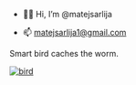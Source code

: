 - 🙇🏼 Hi, I’m @matejsarlija

- 📫 matejsarlija1@gmail.com

Smart bird caches the worm.

[![](/assets/images/bird.jpg "bird")](https://ae01.alicdn.com/kf/S70f8bd8bb90646aca62e3a3f01d05859c.jpg_640x640Q90.jpg)


